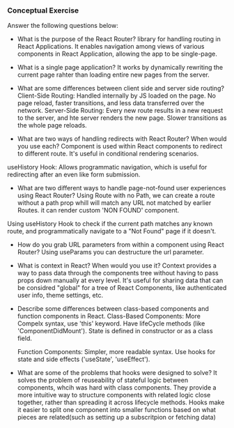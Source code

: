 ### Conceptual Exercise

Answer the following questions below:

- What is the purpose of the React Router?
library for handling routing in React Applications. It enables navigation among views of various components in React Application, allowing the app to be single-page.
- What is a single page application?
It works by dynamically rewriting the current page rahter than loading entire new pages from the server. 

- What are some differences between client side and server side routing?
Client-Side Routing:
Handled internally by JS loaded on the page. No page reload, faster transitions, and less data transferred over the network. 
Server-Side Routing:
Every new route results in a new request to the server, and hte server renders the new page. 
Slower transitions as the whole page reloads. 

- What are two ways of handling redirects with React Router? When would you use each?
<Redirect> Component is used within React components to redirect to different route. It's useful in conditional rendering scenarios.

useHistory Hook: Allows programmatic navigation, which is useful for redirecting after an even like form submission.
- What are two different ways to handle page-not-found user experiences using React Router? 
Using Route with no Path, we can create a route without a path prop whill will match any URL not matched by earlier Routes. it can render custom 'NON FOUND' component.

Using useHistory Hook to check if the current path matches any known route, and programmatically navigate to a "Not Found" page if it doesn't.

- How do you grab URL parameters from within a component using React Router?
Using useParams you can destructure the url parameter.

- What is context in React? When would you use it?
Context provides a way to pass data through the components tree without having to pass props down manually at every level. It's useful for sharing data that can be considred "global" for a tree of React Components, like authenticated user info, theme settings, etc.

- Describe some differences between class-based components and function
  components in React.
  Class-Based Components:
  More Compelx syntax, use 'this' keyword.
  Have lifeCycle methods (like 'ComponentDidMount'). 
  State is defined in constructor or as a class field.

  Function Components:
  Simpler, more readable syntax.
  Use hooks for state and side effects ('useState', 'useEffect').

- What are some of the problems that hooks were designed to solve?
It solves the problem of reuseability of stateful logic between components, whcih was hard with class components. 
They provide a more intuitive way to structure components with related logic close together, rather than spreading it across lifecycle methods. 
Hooks make it easier to split one component into smaller functions based on what pieces are related(such as setting up a subscritpion or fetching data)